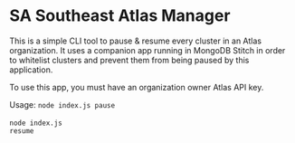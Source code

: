 <h1>SA Southeast Atlas Manager</h1>

This is a simple CLI tool to pause & resume every cluster in an Atlas organization. It uses a companion app running in MongoDB Stitch in order to whitelist clusters and prevent them from being paused by this application.

To use this app, you must have an organization owner Atlas API key.

Usage:
<code>node index.js pause</code>
<br><br>
<code>node index.js resume</code>